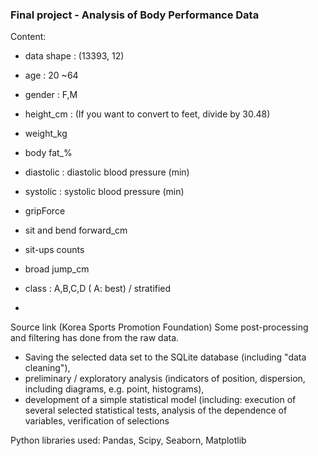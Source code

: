 ### Final project - Analysis of Body Performance Data

Content:
* data shape : (13393, 12)

* age : 20 ~64
* gender : F,M
* height_cm : (If you want to convert to feet, divide by 30.48)
* weight_kg
* body fat_%
* diastolic : diastolic blood pressure (min)
* systolic : systolic blood pressure (min)
* gripForce
* sit and bend forward_cm
* sit-ups counts
* broad jump_cm
* class : A,B,C,D ( A: best) / stratified
* 
Source
link (Korea Sports Promotion Foundation)
Some post-processing and filtering has done from the raw data.

* Saving the selected data set to the SQLite database 
(including "data cleaning"),
* preliminary / exploratory analysis (indicators of position, 
dispersion, including diagrams, e.g. point, histograms),
* development of a simple statistical model 
(including: execution of several selected statistical tests, 
analysis of the dependence of variables, 
verification of selections

Python libraries used: Pandas, Scipy, Seaborn, Matplotlib